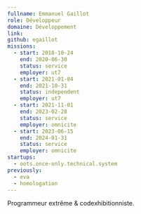 ```yaml
---
fullname: Emmanuel Gaillot
role: Développeur
domaine: Développement
link:
github: egaillot
missions:
  - start: 2018-10-24
    end: 2020-06-30
    status: service
    employer: ut7
  - start: 2021-01-04
    end: 2021-10-31
    status: independent
    employer: ut7
  - start: 2021-11-01
    end: 2023-02-28
    status: service
    employer: omnicite
  - start: 2023-06-15
    end: 2024-01-31
    status: service
    employer: omnicite
startups:
  - oots.once-only.technical.system
previously:
  - eva
  - homologation
---
```

Programmeur extrême & codexhibitionniste.
